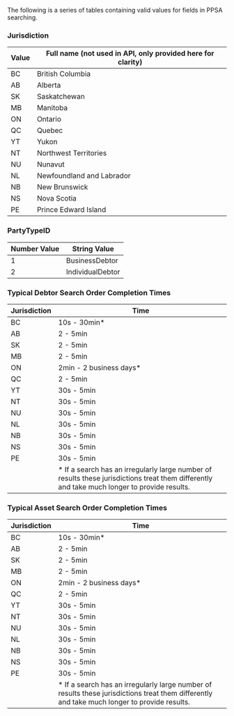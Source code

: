 The following is a series of tables containing valid values for fields in PPSA searching.

### Jurisdiction  
| Value | Full name (not used in API, only provided here for clarity) |
| ----- | ----------------------------------------------------------- |
| BC | British Columbia |
| AB | Alberta |
| SK | Saskatchewan |
| MB | Manitoba |
| ON | Ontario |
| QC | Quebec |
| YT | Yukon |
| NT | Northwest Territories |
| NU | Nunavut |
| NL | Newfoundland and Labrador |
| NB | New Brunswick |
| NS | Nova Scotia |
| PE | Prince Edward Island |

### PartyTypeID  
| Number Value | String Value |
| ----- | ----- |
| 1 | BusinessDebtor |
| 2 | IndividualDebtor |

### Typical Debtor Search Order Completion Times  
| Jurisdiction | Time |
| ----- | ----- |
| BC | 10s - 30min* |
| AB | 2 - 5min |
| SK | 2 - 5min |
| MB | 2 - 5min |
| ON | 2min - 2 business days* |
| QC | 2 - 5min |
| YT | 30s - 5min |
| NT | 30s - 5min |
| NU | 30s - 5min |
| NL | 30s - 5min |
| NB | 30s - 5min |
| NS | 30s - 5min |
| PE | 30s - 5min |
| | * If a search has an irregularly large number of results these jurisdictions treat them differently and take much longer to provide results. |

### Typical Asset Search Order Completion Times  
| Jurisdiction | Time |
| ----- | ----- |
| BC | 10s - 30min* |
| AB | 2 - 5min |
| SK | 2 - 5min |
| MB | 2 - 5min |
| ON | 2min - 2 business days* |
| QC | 2 - 5min |
| YT | 30s - 5min |
| NT | 30s - 5min |
| NU | 30s - 5min |
| NL | 30s - 5min |
| NB | 30s - 5min |
| NS | 30s - 5min |
| PE | 30s - 5min |
| | * If a search has an irregularly large number of results these jurisdictions treat them differently and take much longer to provide results. |

